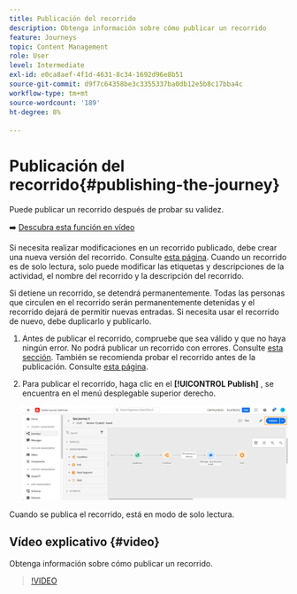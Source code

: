 ```yaml
---
title: Publicación del recorrido
description: Obtenga información sobre cómo publicar un recorrido
feature: Journeys
topic: Content Management
role: User
level: Intermediate
exl-id: e0ca8aef-4f1d-4631-8c34-1692d96e8b51
source-git-commit: d9f7c64358be3c3355337ba0db12e5b8c17bba4c
workflow-type: tm+mt
source-wordcount: '189'
ht-degree: 8%

---
```


# Publicación del recorrido{#publishing-the-journey}

Puede publicar un recorrido después de probar su validez.

➡️ [Descubra esta función en vídeo](#video)

Si necesita realizar modificaciones en un recorrido publicado, debe crear una nueva versión del recorrido. Consulte [esta página](../building-journeys/journey-versions.md). Cuando un recorrido es de solo lectura, solo puede modificar las etiquetas y descripciones de la actividad, el nombre del recorrido y la descripción del recorrido.

Si detiene un recorrido, se detendrá permanentemente. Todas las personas que circulen en el recorrido serán permanentemente detenidas y el recorrido dejará de permitir nuevas entradas. Si necesita usar el recorrido de nuevo, debe duplicarlo y publicarlo.

1. Antes de publicar el recorrido, compruebe que sea válido y que no haya ningún error. No podrá publicar un recorrido con errores. Consulte [esta sección](../building-journeys/troubleshooting.md#checking-for-errors-before-testing). También se recomienda probar el recorrido antes de la publicación. Consulte [esta página](../building-journeys/testing-the-journey.md).
1. Para publicar el recorrido, haga clic en el **[!UICONTROL Publish]** , se encuentra en el menú desplegable superior derecho.

   ![](assets/journeyuc1_18.png)

Cuando se publica el recorrido, está en modo de solo lectura.

## Vídeo explicativo {#video}

Obtenga información sobre cómo publicar un recorrido.

>[!VIDEO](https://video.tv.adobe.com/v/334238?quality=12)